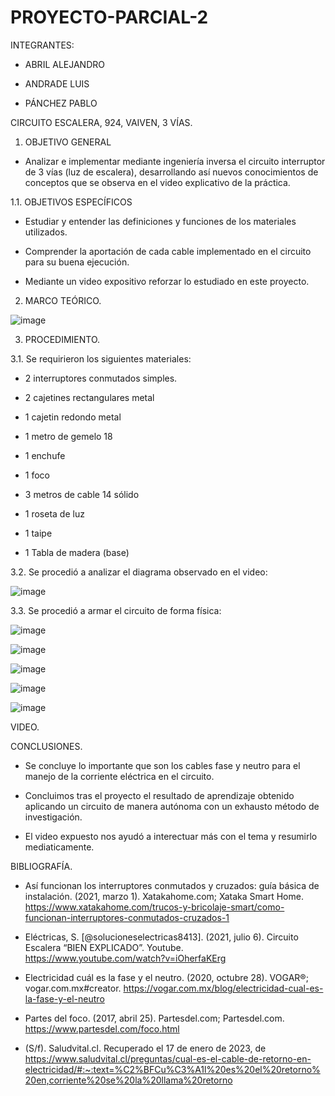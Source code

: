 # PROYECTO-PARCIAL-2

INTEGRANTES:

- ABRIL ALEJANDRO

- ANDRADE LUIS

- PÁNCHEZ PABLO

CIRCUITO ESCALERA, 924, VAIVEN, 3 VÍAS.

1. OBJETIVO GENERAL

- Analizar e implementar mediante ingeniería inversa el circuito interruptor de 3 vías (luz de escalera), desarrollando así nuevos conocimientos de conceptos que se observa en el video explicativo de la práctica.

1.1. OBJETIVOS ESPECÍFICOS

- Estudiar y entender las definiciones y funciones de los materiales utilizados.

- Comprender la aportación de cada cable implementado en el circuito para su buena ejecución.

- Mediante un video expositivo reforzar lo estudiado en este proyecto.

2. MARCO TEÓRICO.

![image](https://user-images.githubusercontent.com/117920423/212818813-422dd1cd-baa1-4eb1-9e95-58571d88a571.png)

3. PROCEDIMIENTO.

3.1. Se requirieron los siguientes materiales:

- 2 interruptores conmutados simples.

- 2 cajetines rectangulares metal

- 1 cajetin redondo metal

- 1 metro de gemelo 18

- 1 enchufe

- 1 foco

- 3 metros de cable 14 sólido

- 1 roseta de luz

- 1 taipe

- 1 Tabla de madera (base)

3.2. Se procedió a analizar el diagrama observado en el video:

![image](https://user-images.githubusercontent.com/117920423/212818877-7baf7861-931b-4edc-9b7d-8f8ed67959e7.png)

3.3. Se procedió a armar el circuito de forma física:

![image](https://user-images.githubusercontent.com/117920423/212818060-77cbe066-d583-4bdc-87a5-3c0e9e1a93a9.png)

![image](https://user-images.githubusercontent.com/117920423/212818115-49bb1cc0-2b1f-4e2a-bde4-5d3821dac482.png)

![image](https://user-images.githubusercontent.com/117920423/212818181-90293063-abf8-4b06-afd1-3a02fc1efcdc.png)

![image](https://user-images.githubusercontent.com/117920423/212818230-c346a48f-cef4-448e-8005-33b23f187cd5.png)

![image](https://user-images.githubusercontent.com/117920423/212821143-047d3ae1-6d5d-426f-abcc-86de39a1f53b.png)

VIDEO.



CONCLUSIONES.

- Se concluye lo importante que son los cables fase y neutro para el manejo de la corriente eléctrica en el circuito. 

- Concluimos tras el proyecto el resultado de aprendizaje obtenido aplicando un circuito de manera autónoma con un exhausto método de investigación.

- El video expuesto nos ayudó a interectuar más con el tema y resumirlo mediaticamente.

BIBLIOGRAFÍA.

- Así funcionan los interruptores conmutados y cruzados: guía básica de instalación. (2021, marzo 1). Xatakahome.com; Xataka Smart Home. https://www.xatakahome.com/trucos-y-bricolaje-smart/como-funcionan-interruptores-conmutados-cruzados-1

- Eléctricas, S. [@solucioneselectricas8413]. (2021, julio 6). Circuito Escalera “BIEN EXPLICADO”. Youtube. https://www.youtube.com/watch?v=iOherfaKErg

- Electricidad cuál es la fase y el neutro. (2020, octubre 28). VOGAR®; vogar.com.mx#creator. https://vogar.com.mx/blog/electricidad-cual-es-la-fase-y-el-neutro

- Partes del foco. (2017, abril 25). Partesdel.com; Partesdel.com. https://www.partesdel.com/foco.html

- (S/f). Saludvital.cl. Recuperado el 17 de enero de 2023, de https://www.saludvital.cl/preguntas/cual-es-el-cable-de-retorno-en-electricidad/#:~:text=%C2%BFCu%C3%A1l%20es%20el%20retorno%20en,corriente%20se%20la%20llama%20retorno















